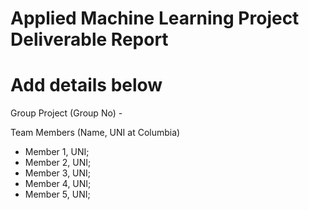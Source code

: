 # Applied Machine Learning Project Deliverable Report

# Add details below
Group Project (Group No) -

Team Members (Name, UNI at Columbia)
- Member 1, UNI; 
- Member 2, UNI;
- Member 3, UNI;
- Member 4, UNI;
- Member 5, UNI;
